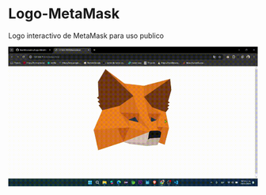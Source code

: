 # Logo-MetaMask
Logo interactivo de MetaMask para uso publico

![Vista previa del video](imagen/videoDemo.gif)

